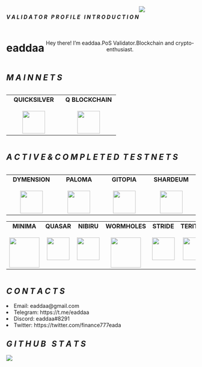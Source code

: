 


<div align="center">
  <div style="display: flex; align-items: flex-start;">
  <h4><b><i>V A L I D A T O R &nbsp; P R O F I L E &nbsp; I N T R O D U C T I O N</b></i></h4>
    <img align="top" src="https://komarev.com/ghpvc/?username=eaddaa&color=blueviolet"/>
<br />
<br />
  </div>
</div>

<div align="center">
  <div style="display: flex; align-items: flex-start;">
  <br />
<h1>eaddaa</h1>
<br />
<br />
Hey there! I’m eaddaa.PoS Validator.Blockchain and crypto-enthusiast.
  </div>
</div>
  </div>
</div>
<div align="center">
  <div style="display: flex; align-items: flex-start;">
  <h2><i>M A I N N E T S</i></h2>
  </div>
</div>
<table width="300px" align="center">
    <tbody>
        <tr valign="top">
            <td width="130px" align="center">
            <span><strong>QUICKSILVER</strong></span><br><br />
            <a href="https://quicksilver.explorers.guru/validator/quickvaloper194psnczqjngneqgu5updp3a5ac3eq87n72qjwh" target="_blank" rel="noopener noreferrer">
            <img height="60px" src="https://pbs.twimg.com/profile_images/1488798003473358848/V2gPwVeO_400x400.jpg"> </a>
            </td>
            <td width="130px" align="center">
            <span><strong>Q BLOCKCHAIN</strong></span><br><br />
            <a href="https://hq.q.org/staking/validators/0x880782a92C578FF738c5507450c13AE27e72A816" target="_blank" rel="noopener noreferrer">
            <img height="60px" src="https://i.ibb.co/Zc3ZFyQ/Q-block.jpg"> </a>
            </td>
          </tr>
    </tbody>
</table>    

<div align="center">
  <div style="display: flex; align-items: flex-start;">
  <h2><i>A C T I V E & C O M P L E T E D&nbsp; T E S T N E T S</i></h2>   
  </div>
</div>
<table width="320px" align="center">
    <tbody>
        <tr valign="top">
            <td width="130px" align="center">
            <span><strong>DYMENSION</strong></span><br><br />
            <a href="https://dymension.explorers.guru/validator/dym19ks2zar84w4g4cfr9r39hvt3c8a7lt4plwszj9" target="_blank" rel="noopener noreferrer">
            <img height="60px" src="https://i.ibb.co/PY7ZJ50/dymenion.png"> </a>
            </td>
            <td width="130px" align="center">
            <span><strong>PALOMA</strong></span><br><br />
            <a href="https://explorers.acloud.pp.ua/paloma-testnet/staking/palomavaloper1y3r97ma99frzwyxkk4372yufhzql0uxqf9a0dl">
            <img height="60px" src="https://i.ibb.co/q9spbK3/paloma.png"> </a>
            </td>
            <td width="130px" align="center">
            <span><strong>GITOPIA</strong></span><br><br />
            <a href="https://gitopia.explorers.guru/validator/gitopiavaloper1qxttplah2cd0ssez5rla9e7lc540yxpga9eahr" rel="noopener noreferrer">
            <img height="60px" src="https://pbs.twimg.com/profile_images/1440291565302284304/0r9YJOJW_400x400.png"> </a>
            </td>
            <td width="130px" align="center">
            <span><strong>SHARDEUM</strong></span><br><br />
            <a href="https://shardeum.org/" target="_blank" rel="noopener noreferrer">
            <img height="60px" src="https://pbs.twimg.com/profile_images/1501630239096520705/H88Y46ND_400x400.jpg"> </a>
            </td>
   <table width="320px" align="center">
    <tbody>
        <tr valign="top">
            <td width="130px" align="center">
            <span><strong>MINIMA</strong></span><br><br />
            <a href="https://www.minima.global/" target="_blank" rel="noopener noreferrer">
            <img height="80px" src="https://pbs.twimg.com/profile_images/1614917590970679299/VHANyjFy_400x400.png"> </a>
            </td>
            <td width="130px" align="center">
            <span><strong>QUASAR</strong></span><br><br />
            <a href="https://quasar.explorers.guru/validator/quasar19ks2zar84w4g4cfr9r39hvt3c8a7lt4prsxe6w" target="_blank" rel="noopener noreferrer">
            <img height="60px" src="https://i.ibb.co/W5g5nJ8/quasar.png"> </a>
            </td>
            <td width="130px" align="center">
            <span><strong>NIBIRU</strong></span><br><br />
            <a href="https://explorers.acloud.pp.ua/nibiru-testnet/staking/nibivaloper1vyvlllnu9mest2pxljvppm7ksq3a9y69lt039h" target="_blank" rel="noopener noreferrer">
            <img height="60px" src="https://i.ibb.co/55X0khT/nibiru.png"> </a>
            </td>
            <td width="130px" align="center">
            <span><strong>WORMHOLES</strong></span><br><br />
            <a href="https://www.wormholesscan.com/#/AccountDetail/0x1621Bbd77823E8cfdB264BAB2cBEd70C64da45f9" target="_blank" rel="noopener noreferrer">
            <img height="80px" src="https://i.ibb.co/vJK8TGX/wormholes.jpg"> </a>
           </td>
            <td width="130px" align="center">
            <span><strong>STRIDE</strong></span><br><br />
            <a href="https://stride.explorers.guru/validator/stridevaloper1t88jsgyyf5a77xaqj8lagt32lyelktsl2h43t7" target="_blank" rel="noopener noreferrer">
            <img height="60px" src="https://i.ibb.co/TmZBHf2/stride.png"> </a>
            </td>
            <td width="130px" align="center">
            <span><strong>TERITORI</strong></span><br><br />
            <a href="https://teritori.explorers.guru/validator/torivaloper1zlu29r4pcpj4rkptk76avm98yx7jkhjd0h7pea" target="_blank" rel="noopener noreferrer">
            <img height="60px" src="https://i.ibb.co/z5nyhjk/teritori.png"> </a>
            </td>
            <td width="130px" align="center">
            <span><strong>REBUS</strong></span><br><br />
            <a href="https://rebus.explorers.guru/validator/rebusvaloper1fnl7fc07k5hdz0q5mwuylsfal8ckxppp46p64v" target="_blank" rel="noopener noreferrer">
            <img height="60px" src="https://i.ibb.co/tMsW6JW/rebus.png"> </a>
            </td> 
            <td width="130px" align="center">
            <span><strong>SEI</strong></span><br><br />
            <a href="https://sei.explorers.guru/validator/seivaloper194psnczqjngneqgu5updp3a5ac3eq87ncq747a" target="_blank" rel="noopener noreferrer">
            <img height="60px" src="https://pbs.twimg.com/profile_images/1608883260465061888/w1Eh5L4X_400x400.jpg"> </a>
            </td>
        </tr>
    </tbody>
</table>
<table width="320px" align="center">

     

<div align="center">
  <div style="display: flex; align-items: flex-start;">
  <h2><i>C O N T A C T S</i></h2>
  <br />
  <br />
  </div>
</div>

   <li> Email: eaddaa@gmail.com</li>
   <li> Telegram: https://t.me/eaddaa</li>
   <li> Discord: eaddaa#8291</li>
   <li> Twitter: https://twitter.com/finance777eada</li>

<div align="center">
  <div style="display: flex; align-items: flex-start;">
  <h2><i>G I T H U B &nbsp; S T A T S</i></h2>
  </div>
</div>

<div align="center">
  <div style="display: flex; align-items: flex-start;">
<br />
<br />
    <img align="top" src="https://github-readme-streak-stats.herokuapp.com/?user=eaddaa&theme=nightowl&date_format=M%20j%5B%2C%20Y%5D"/>
<br />
<br />
  </div>
</div











